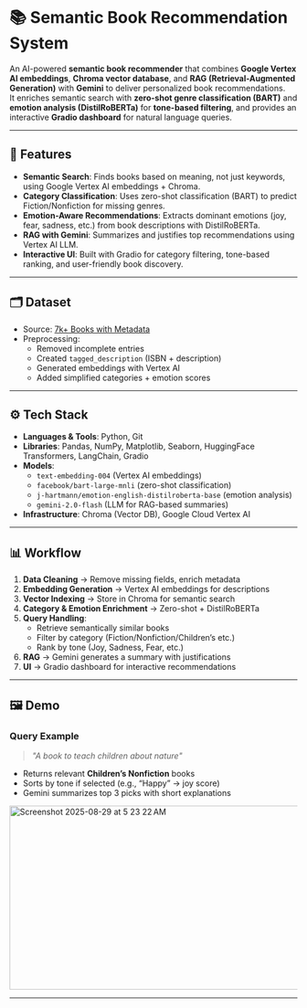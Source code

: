 # 📚 Semantic Book Recommendation System

An AI-powered **semantic book recommender** that combines **Google Vertex AI embeddings**, **Chroma vector database**, and **RAG (Retrieval-Augmented Generation)** with **Gemini** to deliver personalized book recommendations.  
It enriches semantic search with **zero-shot genre classification (BART)** and **emotion analysis (DistilRoBERTa)** for **tone-based filtering**, and provides an interactive **Gradio dashboard** for natural language queries.  

---

## 🚀 Features

- **Semantic Search**: Finds books based on meaning, not just keywords, using Google Vertex AI embeddings + Chroma.  
- **Category Classification**: Uses zero-shot classification (BART) to predict Fiction/Nonfiction for missing genres.  
- **Emotion-Aware Recommendations**: Extracts dominant emotions (joy, fear, sadness, etc.) from book descriptions with DistilRoBERTa.  
- **RAG with Gemini**: Summarizes and justifies top recommendations using Vertex AI LLM.  
- **Interactive UI**: Built with Gradio for category filtering, tone-based ranking, and user-friendly book discovery.  

---

## 🗂️ Dataset

- Source: [7k+ Books with Metadata](https://www.kaggle.com/datasets/dylanjcastillo/7k-books-with-metadata)  
- Preprocessing:
  - Removed incomplete entries
  - Created `tagged_description` (ISBN + description)
  - Generated embeddings with Vertex AI
  - Added simplified categories + emotion scores  

---

## ⚙️ Tech Stack

- **Languages & Tools**: Python, Git  
- **Libraries**: Pandas, NumPy, Matplotlib, Seaborn, HuggingFace Transformers, LangChain, Gradio  
- **Models**:
  - `text-embedding-004` (Vertex AI embeddings)
  - `facebook/bart-large-mnli` (zero-shot classification)
  - `j-hartmann/emotion-english-distilroberta-base` (emotion analysis)
  - `gemini-2.0-flash` (LLM for RAG-based summaries)
- **Infrastructure**: Chroma (Vector DB), Google Cloud Vertex AI  

---

## 📊 Workflow

1. **Data Cleaning** → Remove missing fields, enrich metadata  
2. **Embedding Generation** → Vertex AI embeddings for descriptions  
3. **Vector Indexing** → Store in Chroma for semantic search  
4. **Category & Emotion Enrichment** → Zero-shot + DistilRoBERTa  
5. **Query Handling**:
   - Retrieve semantically similar books
   - Filter by category (Fiction/Nonfiction/Children’s etc.)
   - Rank by tone (Joy, Sadness, Fear, etc.)
6. **RAG** → Gemini generates a summary with justifications  
7. **UI** → Gradio dashboard for interactive recommendations  

---

## 🖼️ Demo

### Query Example  
> *"A book to teach children about nature"*  

- Returns relevant **Children’s Nonfiction** books  
- Sorts by tone if selected (e.g., “Happy” → joy score)  
- Gemini summarizes top 3 picks with short explanations  

<img width="1005" height="322" alt="Screenshot 2025-08-29 at 5 23 22 AM" src="https://github.com/user-attachments/assets/126d9b87-16ec-49ea-b79f-813925641bb9" />

---

